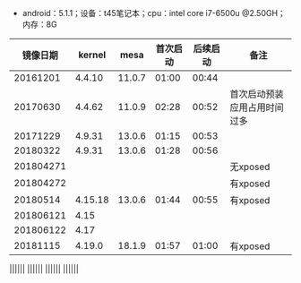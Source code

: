 - android：5.1.1；设备：t45笔记本；cpu：intel core i7-6500u @2.50GH；内存：8G

镜像日期|kernel|mesa|首次启动|后续启动|备注|
-----|-----|-----|-----|-----|-----|
20161201|4.4.10|11.0.7|01:00|00:44||
20170630|4.4.62|11.0.9|02:28|00:52|首次启动预装应用占用时间过多|
20171229|4.9.31|13.0.6|01:15|00:53||
20180322|4.9.31|13.0.6|01:28|00:56||
201804271|||||无xposed|
201804272|||||有xposed|
20180514|4.15.18|13.0.6|01:44|00:55|有xposed|
201806121|4.15|||||
201806122|4.17|||||
20181115|4.19.0|18.1.9|01:57|01:00|有xposed|

||||||
||||||
||||||
||||||
